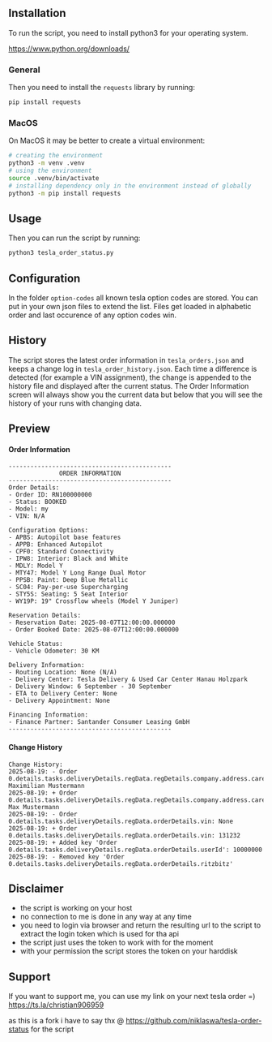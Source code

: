 ## Installation

To run the script, you need to install python3 for your operating system.

https://www.python.org/downloads/

### General
Then you need to install the `requests` library by running:
```sh
pip install requests
```

### MacOS
On MacOS it may be better to create a virtual environment:
```sh
# creating the environment
python3 -m venv .venv
# using the environment
source .venv/bin/activate
# installing dependency only in the environment instead of globally
python3 -m pip install requests
```

## Usage
Then you can run the script by running:
```sh
python3 tesla_order_status.py
```

## Configuration
In the folder `option-codes` all known tesla option codes are stored. You can put in your own json files to extend the list. Files get loaded in alphabetic order and last occurence of any option codes win.

## History
The script stores the latest order information in `tesla_orders.json` and keeps a change log in `tesla_order_history.json`. Each time a difference is detected (for example a VIN assignment), the change is appended to the history file and displayed after the current status.
The Order Information screen will always show you the current data but below that you will see the history of your runs with changing data. 

## Preview

#### Order Information
```
---------------------------------------------
              ORDER INFORMATION
---------------------------------------------
Order Details:
- Order ID: RN100000000
- Status: BOOKED
- Model: my
- VIN: N/A

Configuration Options:
- APBS: Autopilot base features
- APPB: Enhanced Autopilot
- CPF0: Standard Connectivity
- IPW8: Interior: Black and White
- MDLY: Model Y
- MTY47: Model Y Long Range Dual Motor
- PPSB: Paint: Deep Blue Metallic
- SC04: Pay-per-use Supercharging
- STY5S: Seating: 5 Seat Interior
- WY19P: 19" Crossflow wheels (Model Y Juniper)

Reservation Details:
- Reservation Date: 2025-08-07T12:00:00.000000
- Order Booked Date: 2025-08-07T12:00:00.000000

Vehicle Status:
- Vehicle Odometer: 30 KM

Delivery Information:
- Routing Location: None (N/A)
- Delivery Center: Tesla Delivery & Used Car Center Hanau Holzpark
- Delivery Window: 6 September - 30 September
- ETA to Delivery Center: None
- Delivery Appointment: None

Financing Information:
- Finance Partner: Santander Consumer Leasing GmbH
---------------------------------------------
```


#### Change History
```
Change History:
2025-08-19: - Order 0.details.tasks.deliveryDetails.regData.regDetails.company.address.careOf: Maximilian Mustermann
2025-08-19: + Order 0.details.tasks.deliveryDetails.regData.regDetails.company.address.careOf: Max Mustermann
2025-08-19: - Order 0.details.tasks.deliveryDetails.regData.orderDetails.vin: None
2025-08-19: + Order 0.details.tasks.deliveryDetails.regData.orderDetails.vin: 131232
2025-08-19: + Added key 'Order 0.details.tasks.deliveryDetails.regData.orderDetails.userId': 10000000
2025-08-19: - Removed key 'Order 0.details.tasks.deliveryDetails.regData.orderDetails.ritzbitz'
```
## Disclaimer
- the script is working on your host
- no connection to me is done in any way at any time
- you need to login via browser and return the resulting url to the script to extract the login token which is used for tha api
- the script just uses the token to work with for the moment
- with your permission the script stores the token on your harddisk

## Support
If you want to support me, you can use my link on your next tesla order =)
https://ts.la/christian906959

as this is a fork i have to say thx @ https://github.com/niklaswa/tesla-order-status for the script
